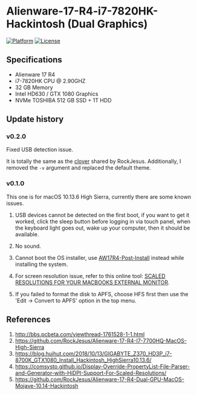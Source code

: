 # Alienware-17-R4-i7-7820HK-Hackintosh (Dual Graphics)

[![Platform](https://img.shields.io/badge/platform-macOS-red.svg)](https://developer.apple.com/macos)
[![License](https://img.shields.io/badge/license-MIT-blue.svg)](http://mit-license.org)

## Specifications

- Alienware 17 R4
- i7-7820HK CPU @ 2.90GHZ
- 32 GB Memory
- Intel HD630 / GTX 1080 Graphics
- NVMe TOSHIBA 512 GB SSD + 1T HDD

## Update history

### v0.2.0

Fixed USB detection issue.

It is totally the same as the [clover](https://github.com/RockJesus/Alienware-17-R4-Dual-GPU-MacOS-Mojave-10.14-Hackintosh/tree/master/CLOVER-hd630%2Bnv1060) shared by RockJesus. Additionally, I removed the `-v` argument and replaced the default theme.

### v0.1.0

This one is for macOS 10.13.6 High Sierra, currently there are some known issues.

1. USB devices cannot be detected on the first boot, if you want to get it worked, click the sleep button before logging in via touch panel, when the keyboard light goes out, wake up your computer, then it should be available.

2. No sound.

3. Cannot boot the OS installer, use [AW17R4-Post-Install](AW17R4-Post-Install/CLOVER) instead while installing the system.

4. For screen resolution issue, refer to this online tool: [SCALED RESOLUTIONS FOR YOUR MACBOOKS EXTERNAL MONITOR](https://comsysto.github.io/Display-Override-PropertyList-File-Parser-and-Generator-with-HiDPI-Support-For-Scaled-Resolutions/).

5. If you failed to format the disk to APFS, choose HFS first then use the 'Edit -> Convert to APFS' option in the top menu.

## References

1. http://bbs.pcbeta.com/viewthread-1761528-1-1.html
2. https://github.com/RockJesus/Alienware-17-R4-I7-7700HQ-MacOS-High-Sierra
3. https://blog.huihut.com/2018/10/13/GIGABYTE_Z370_HD3P_i7-8700K_GTX1080_Install_Hackintosh_HighSierra10.13.6/
4. https://comsysto.github.io/Display-Override-PropertyList-File-Parser-and-Generator-with-HiDPI-Support-For-Scaled-Resolutions/
5. https://github.com/RockJesus/Alienware-17-R4-Dual-GPU-MacOS-Mojave-10.14-Hackintosh
